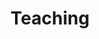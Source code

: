 ---
layout: page
title: Teaching
image: assets/images/pic01.jpg
description: 'Description'
nav-menu: true
---